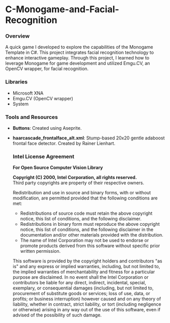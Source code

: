 # C-Monogame-and-Facial-Recognition

### Overview
A quick game I developed to explore the capabilities of the Monogame Template in C#. This project integrates facial recognition technology to enhance interactive gameplay. Through this project, I learned how to leverage Monogame for game development and utilized Emgu.CV, an OpenCV wrapper, for facial recognition.

### Libraries
- Microsoft XNA
- Emgu.CV (OpenCV wrapper)
- System

### Tools and Resources
- **Buttons**: Created using Aseprite.
  
- **haarcascade_frontalface_alt.xml**: Stump-based 20x20 gentle adaboost frontal face detector. Created by Rainer Lienhart.


    ### Intel License Agreement
    **For Open Source Computer Vision Library**
    
    **Copyright (C) 2000, Intel Corporation, all rights reserved.**  
    Third party copyrights are property of their respective owners.
    
    Redistribution and use in source and binary forms, with or without modification, are permitted provided that the following conditions are met:
    
    - Redistributions of source code must retain the above copyright notice, this list of conditions, and the following disclaimer.
    - Redistributions in binary form must reproduce the above copyright notice, this list of conditions, and the following disclaimer in the documentation and/or other materials provided with the distribution.
    - The name of Intel Corporation may not be used to endorse or promote products derived from this software without specific prior written permission.
    
    This software is provided by the copyright holders and contributors "as is" and any express or implied warranties, including, but not limited to, the implied warranties of merchantability and fitness for a particular purpose are disclaimed. In no event shall the Intel Corporation or contributors be liable for any direct, indirect, incidental, special, exemplary, or consequential damages (including, but not limited to, procurement of substitute goods or services; loss of use, data, or profits; or business interruption) however caused and on any theory of liability, whether in contract, strict liability, or tort (including negligence or otherwise) arising in any way out of the use of this software, even if advised of the possibility of such damage.
